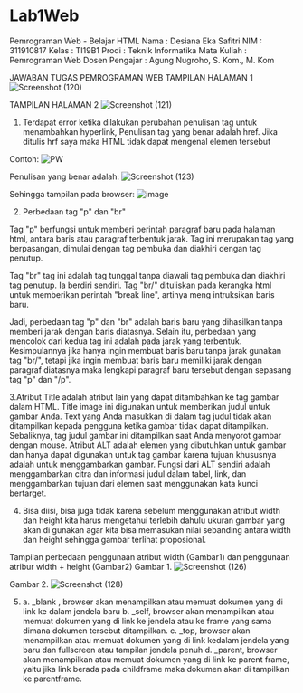 # Lab1Web
Pemrograman Web - Belajar HTML 
Nama			: Desiana Eka Safitri
NIM			: 311910817
Kelas			: TI19B1
Prodi			: Teknik Informatika
Mata Kuliah		: Pemrograman Web
Dosen Pengajar		: Agung Nugroho, S. Kom., M. Kom

JAWABAN TUGAS PEMROGRAMAN WEB
TAMPILAN HALAMAN 1
![Screenshot (120)](https://user-images.githubusercontent.com/81596251/112921916-cafffb80-9135-11eb-9884-2d767c5534b8.png)

TAMPILAN HALAMAN 2
![Screenshot (121)](https://user-images.githubusercontent.com/81596251/112922113-1f0ae000-9136-11eb-8c4e-6c8dd36ab01f.png)

1. Terdapat error ketika dilakukan perubahan penulisan tag untuk menambahkan hyperlink,
Penulisan tag yang benar adalah href. Jika ditulis hrf saya maka HTML tidak dapat mengenal elemen tersebut

Contoh: ![PW](https://user-images.githubusercontent.com/81596251/112922355-917bc000-9136-11eb-8c54-e3f824a9b593.png)


Penulisan yang benar adalah: ![Screenshot (123)](https://user-images.githubusercontent.com/81596251/112922588-e9b2c200-9136-11eb-95f6-dd93090252c7.png)


Sehingga tampilan pada browser: ![image](https://user-images.githubusercontent.com/81596251/112922823-5a59de80-9137-11eb-9c36-7ad35063e61d.png)

2. Perbedaan tag "p" dan "br"

Tag "p" berfungsi untuk memberi perintah paragraf baru pada halaman html, antara baris atau paragraf terbentuk jarak. Tag ini merupakan tag yang berpasangan, dimulai dengan tag pembuka dan diakhiri dengan tag penutup. 

Tag "br" tag ini adalah tag tunggal tanpa diawali tag pembuka dan diakhiri tag penutup. Ia berdiri sendiri. 
Tag "br/"  dituliskan pada kerangka html untuk memberikan perintah "break line", artinya meng intruksikan baris baru.

Jadi, perbedaan tag "p" dan "br" adalah baris baru yang dihasilkan tanpa memberi jarak dengan baris diatasnya. Selain itu, perbedaan yang mencolok dari kedua tag ini adalah pada jarak yang terbentuk. Kesimpulannya jika hanya ingin membuat baris baru tanpa jarak gunakan tag "br/", tetapi jika ingin membuat baris baru memiliki jarak dengan paragraf diatasnya maka lengkapi paragraf baru tersebut dengan sepasang tag "p" dan "/p".

3.Atribut Title  adalah atribut lain yang dapat ditambahkan ke tag gambar dalam HTML. Title image ini digunakan untuk memberikan judul untuk gambar Anda. Text yang Anda masukkan di dalam tag judul tidak akan ditampilkan kepada pengguna ketika gambar tidak dapat ditampilkan. Sebaliknya, tag judul gambar ini ditampilkan saat Anda menyorot gambar dengan mouse.
Atribut ALT adalah elemen yang dibutuhkan untuk gambar dan hanya dapat digunakan untuk tag gambar karena tujuan khususnya adalah untuk menggambarkan gambar. Fungsi dari ALT sendiri adalah menggambarkan citra dan informasi judul dalam tabel, link, dan menggambarkan tujuan dari elemen saat menggunakan kata kunci bertarget.

4. Bisa diisi, bisa juga tidak karena sebelum menggunakan atribut width dan height kita harus mengetahui terlebih dahulu ukuran gambar yang akan di gunakan agar kita bisa memasukan nilai sebanding antara width dan height sehingga gambar terlihat proposional.

Tampilan perbedaan penggunaan atribut width (Gambar1) dan penggunaan atribur width + height (Gambar2)
Gambar 1.
![Screenshot (126)](https://user-images.githubusercontent.com/81596251/112923528-abb69d80-9138-11eb-8cc1-446782f0a1fc.png)

Gambar 2.
![Screenshot (128)](https://user-images.githubusercontent.com/81596251/112923576-b8d38c80-9138-11eb-9d15-1a61c6d65184.png)

5. a. _blank , browser akan menampilkan atau memuat dokumen yang di link ke dalam jendela baru
   b. _self, browser akan menampilkan atau memuat dokumen yang di link ke jendela atau ke frame yang sama dimana dokumen tersebut ditampilkan.
   c. _top,  browser akan menampilkan atau memuat dokumen yang di link kedalam jendela yang baru dan fullscreen atau tampilan jendela penuh
   d. _parent, browser akan menampilkan atau memuat dokumen yang di link ke parent frame, yaitu jika link berada pada childframe maka dokumen akan di tampilkan ke parentframe.



